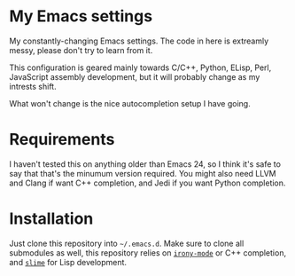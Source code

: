 # My Emacs settings #
My constantly-changing Emacs settings. The code in here is extreamly messy, please don't try to learn from it.

This configuration is geared mainly towards C/C++, Python, ELisp, Perl, JavaScript assembly development, but it will probably change as my intrests shift.

What won't change is the nice autocompletion setup I have going.

# Requirements #
I haven't tested this on anything older than Emacs 24, so I think it's safe to say that that's the minumum version required. You might also need LLVM and Clang if want C++ completion, and Jedi if you want Python completion.

# Installation #
Just clone this repository into `~/.emacs.d`. Make sure to clone all submodules as well, this repository relies on [`irony-mode`](https://github.com/Sarcasm/irony-mode) or C++ completion, and [`slime`](https://github.com/slime/slime) for Lisp development.
